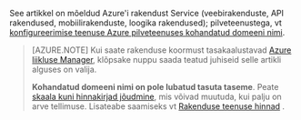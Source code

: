 See artikkel on mõeldud Azure'i rakendust Service (veebirakenduste, API rakendused, mobiilirakenduste, loogika rakendused); pilveteenustega, vt [konfigureerimise teenuse Azure pilveteenuses kohandatud domeeni nimi](../articles/cloud-services/cloud-services-custom-domain-name.md).

> [AZURE.NOTE]  Kui saate rakenduse koormust tasakaalustavad [Azure liikluse Manager](https://azure.microsoft.com/services/traffic-manager/), klõpsake nuppu saada teatud juhiseid selle artikli alguses on valija.
>
> **Kohandatud domeeni nimi on pole lubatud tasuta taseme**. Peate [skaala kuni hinnakirjad jõudmine](../articles/app-service-web/web-sites-scale.md), mis võivad muutuda, kui palju on arve tellimuse. Lisateabe saamiseks vt [Rakenduse teenuse hinnad](https://azure.microsoft.com/pricing/details/app-service/) .